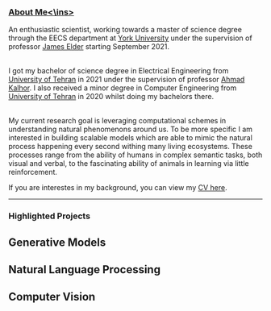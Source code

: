 ### <ins>About Me<\ins>
An enthusiastic scientist, working towards a master of science degree through the EECS department at <a href="https://eecs.lassonde.yorku.ca" class="">York University</a> under the supervision of professor <a href="https://www.elderlab.yorku.ca/jelder/" class="">James Elder</a> starting September 2021.<br><br>

I got my bachelor of science degree in Electrical Engineering from <a href="https://ece.ut.ac.ir/en">University of Tehran</a> in 2021 under the supervision of professor <a href="https://ece.ut.ac.ir/en/~akalhor">Ahmad Kalhor</a>. I also received a minor degree in Computer Engineering from <a href="https://ece.ut.ac.ir/en">University of Tehran</a> in 2020 whilst doing my bachelors there.<br><br>

My current research goal is leveraging computational schemes in understanding natural phenomenons around us. To be more specific I am interested in building scalable models which are able to mimic the natural process happening every second withing many living ecosystems. These processes range from the ability of humans in complex semantic tasks, both visual and verbal, to the fascinating ability of animals in learning via little reinforcement.

If you are interestes in my background, you can view my <a href="https://github.com/SajjadPSavoji/Resume">CV here</a>.

---------------------
### Highlighted Projects
## Generative Models
## Natural Language Processing
## Computer Vision
<!--
**SajjadPSavoji/SajjadPSavoji** is a ✨ _special_ ✨ repository because its `README.md` (this file) appears on your GitHub profile.

Here are some ideas to get you started:

- 🔭 I’m currently working on ...
- 🌱 I’m currently learning ...
- 👯 I’m looking to collaborate on ...
- 🤔 I’m looking for help with ...
- 💬 Ask me about ...
- 📫 How to reach me: ...
- 😄 Pronouns: ...
- ⚡ Fun fact: ...
-->

